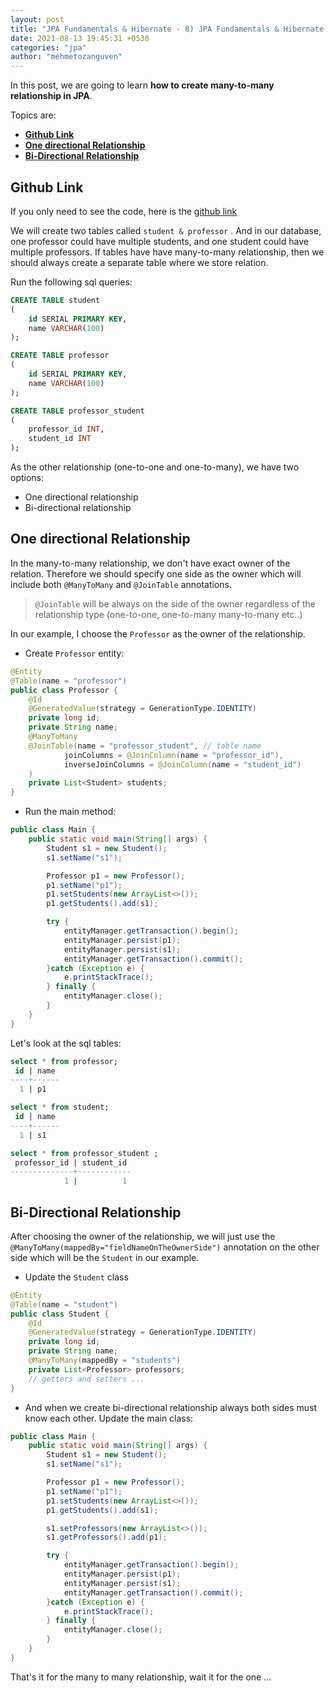 ```yaml
---
layout: post
title: "JPA Fundamentals & Hibernate - 8) JPA Fundamentals & Hibernate - 8) Many To Many Relationship"
date: 2021-08-13 19:45:31 +0530
categories: "jpa"
author: "mehmetozanguven"
---
```


In this post, we are going to learn **how to create many-to-many relationship in JPA**.

Topics are:

- [**Github Link**](#github_link)
- [**One directional Relationship**](#one_directional)
- [**Bi-Directional Relationship**](#bi_drectional)

## Github Link <a name="github_link"></a>

If you only need to see the code, here is the [github link](https://github.com/mehmetozanguven/jpa_fundamentals_and_hibernate/tree/master/many-to-many)

We will create two tables called `student & professor` . And in our database, one professor could have multiple students, and one student could have multiple professors. If tables have have many-to-many relationship, then we should always create a separate table where we store relation.

Run the following sql queries:

```sql
CREATE TABLE student
(
    id SERIAL PRIMARY KEY,
    name VARCHAR(100)
);

CREATE TABLE professor
(
    id SERIAL PRIMARY KEY,
    name VARCHAR(100)
);

CREATE TABLE professor_student
(
    professor_id INT,
    student_id INT
);
```

As the other relationship (one-to-one and one-to-many), we have two options:

- One directional relationship
- Bi-directional relationship

## One directional Relationship <a name="one_directional"></a>

In the many-to-many relationship, we don't have exact owner of the relation. Therefore we should specify one side as the owner which will include both `@ManyToMany` and `@JoinTable` annotations.

> `@JoinTable` will be always on the side of the owner regardless of the relationship type (one-to-one, one-to-many many-to-many etc..)

In our example, I choose the `Professor` as the owner of the relationship.

- Create `Professor` entity:

```java
@Entity
@Table(name = "professor")
public class Professor {
    @Id
    @GeneratedValue(strategy = GenerationType.IDENTITY)
    private long id;
    private String name;
    @ManyToMany
    @JoinTable(name = "professor_student", // table name
            joinColumns = @JoinColumn(name = "professor_id"),
            inverseJoinColumns = @JoinColumn(name = "student_id")
    )
    private List<Student> students;
}
```

- Run the main method:

```java
public class Main {
    public static void main(String[] args) {
        Student s1 = new Student();
        s1.setName("s1");

        Professor p1 = new Professor();
        p1.setName("p1");
        p1.setStudents(new ArrayList<>());
        p1.getStudents().add(s1);

        try {
            entityManager.getTransaction().begin();
            entityManager.persist(p1);
            entityManager.persist(s1);
            entityManager.getTransaction().commit();
        }catch (Exception e) {
            e.printStackTrace();
        } finally {
            entityManager.close();
        }
    }
}
```

Let's look at the sql tables:

```sql
select * from professor;
 id | name
----+------
  1 | p1

select * from student;
 id | name
----+------
  1 | s1

select * from professor_student ;
 professor_id | student_id
--------------+------------
            1 |          1
```

## Bi-Directional Relationship <a name="bi_drectional"></a>

After choosing the owner of the relationship, we will just use the `@ManyToMany(mappedBy="fieldNameOnTheOwnerSide")` annotation on the other side which will be the `Student` in our example.

- Update the `Student` class

```java
@Entity
@Table(name = "student")
public class Student {
    @Id
    @GeneratedValue(strategy = GenerationType.IDENTITY)
    private long id;
    private String name;
    @ManyToMany(mappedBy = "students")
    private List<Professor> professors;
    // getters and setters ...
}
```

- And when we create bi-directional relationship always both sides must know each other. Update the main class:

```java
public class Main {
    public static void main(String[] args) {
        Student s1 = new Student();
        s1.setName("s1");

        Professor p1 = new Professor();
        p1.setName("p1");
        p1.setStudents(new ArrayList<>());
        p1.getStudents().add(s1);

        s1.setProfessors(new ArrayList<>());
        s1.getProfessors().add(p1);

        try {
            entityManager.getTransaction().begin();
            entityManager.persist(p1);
            entityManager.persist(s1);
            entityManager.getTransaction().commit();
        }catch (Exception e) {
            e.printStackTrace();
        } finally {
            entityManager.close();
        }
    }
}
```

That's it for the many to many relationship, wait it for the one ...
